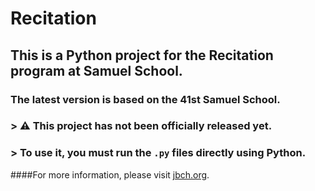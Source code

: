 # Recitation

## This is a Python project for the **Recitation** program at Samuel School.

### The latest version is based on the 41st Samuel School.

### > ⚠️ This project has not been officially released yet.  
### > To use it, you must run the `.py` files directly using Python.

####For more information, please visit [jbch.org](https://jbch.org).
